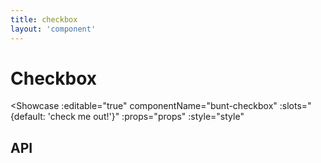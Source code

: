 ```yaml
---
title: checkbox
layout: 'component'
---
```


<script setup>
const slots = {
	default: {description: 'checkbox label'}
}
const props = {
	modelValue: {type: 'string', description: 'powers v-model'},
	type: {type: 'string', default: 'text', description: 'native input element type attribute'},
	label: {type: 'string', description: 'checkbox label, prefer to use default slot'},
	disabled: {type: 'boolean', default: false},
	readonly: {type: 'boolean', default: false},
}
const events = {
	'update:modelValue': {}
}
const style = {
	// '--input-shape': {type: 'enum', values: ['pill', 'rounded', 'squared'], default: 'pill'},
	// '--input-size': {type: 'enum', values: ['normal', 'large', 'compact'], default: 'normal'},
}
</script>

# Checkbox

<Showcase
	:editable="true"
	componentName="bunt-checkbox"
	:slots="{default: 'check me out!'}"
	:props="props"
	:style="style"
></Showcase>

## API

<ApiDocs :slots="slots" :props="props" :events="events" :style="style"/>

